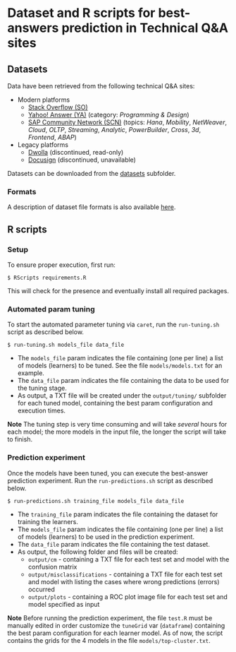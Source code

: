 # Dataset and R scripts for best-answers prediction in Technical Q&A sites

## Datasets
Data have been retrieved from the following technical Q&A sites:
* Modern platforms
  * [Stack Overflow (SO)](https://www.stackoverflow.com) 
  * [Yahoo! Answer (YA)](https://answers.yahoo.com/dir/index?sid=396545663&link=list) (category: _Programming & Design_)
  * [SAP Community Network (SCN)](https://www.sap.com/community.html) (topics: _Hana_, _Mobility_, _NetWeaver_, _Cloud_, _OLTP_, _Streaming_, _Analytic_, _PowerBuilder_, _Cross_, _3d_, _Frontend_, _ABAP_)
* Legacy platforms
  * [Dwolla](https://discuss.dwolla.com/c/api-support) (discontinued, read-only)
  * [Docusign](https://www.docusign.com) (discontinued, unavailable)
  
Datasets can be downloaded from the [datasets](https://github.com/collab-uniba/dataset_best-answers_emse/tree/master/datasets) subfolder.
  
### Formats
A description of dataset file formats is also available [here](https://github.com/collab-uniba/dataset_best-answers_emse/tree/master/datasets).

## R scripts
### Setup
To ensure proper execution, first run:
```
$ RScripts requirements.R
```
This will check for the presence and eventually install all required packages.

### Automated param tuning
To start the automated parameter tuning via `caret`, run the `run-tuning.sh` script as described below. 
```
$ run-tuning.sh models_file data_file
```
* The `models_file` param indicates the file containing (one per line) a list of models (learners) to be tuned. See the file `models/models.txt` for an example.
* The `data_file` param indicates the file containing the data to be used for the tuning stage.
* As output, a TXT file will be created under the `output/tuning/` subfolder for each tuned model, containing the best param configuration and execution times.

**Note** 
The tuning step is very time consuming and will take _several_ hours for each model; the more models in the input file, the longer the script will take to finish.

### Prediction experiment
Once the models have been tuned, you can execute the best-answer prediction experiment. Run the `run-predictions.sh` script as described below. 
```
$ run-predictions.sh training_file models_file data_file
```
* The `training_file` param indicates the file containing the dataset for training the learners.
* The `models_file` param indicates the file containing (one per line) a list of models (learners) to be used in the prediction experiment. 
* The `data_file` param indicates the file containing the test dataset.
* As output, the following folder and files will be created:
  * `output/cm` - containing a TXT file for each test set and model with the confusion matrix
  * `output/misclassifications` - containing a TXT file for each test set and model with listing the cases where wrong predictions (errors) occurred
  * `output/plots` - containing a ROC plot image file for each test set and model specified as input

**Note** 
Before running the prediction experiment, the file `test.R` must be manually edited in order customize the `tuneGrid` var (`dataframe`) containing the best param configuration for each learner model. As of now, the script contains the grids for the 4 models in the file `models/top-cluster.txt`.
